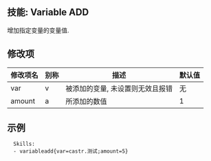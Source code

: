 技能: Variable ADD
--------------------------

增加指定变量的变量值.

修改项
----------

| 修改项名 | 别称    | 描述                                                                                                    | 默认值 |
|-----------|------------|----------------------------------------------------------------------------------------------------------------|---------------|
| var       | v       | 被添加的变量, 未设置则无效且报错 | 无 |
| amount    | a       | 所添加的数值 | 1             |

示例
----------

      Skills:
      - variableadd{var=castr.测试;amount=5}